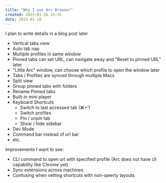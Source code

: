 ```yaml
---
title: "Why I use Arc Browser"
created: 2023-01-16 15:35
date: 2023-01-18
---
```


I plan to write details in a blog post later

- Vertical tabs view
- Auto tab nap
- Multiple profiles in same window
- Pinned tabs can set URL, can navigate away and "Reset to pinned URL" later
- "Little Arc" window, can choose which profile to open the window later
- Tabs / Profiles are synced through multiple Macs
- Split view
- Group pinned tabs with folders
- Rename Pinned tabs
- Built-in mini player
- Keyboard Shortcuts
  - Switch to last accessed tab (⌘+')
  - Switch profiles
  - Pin / unpin tab
  - Show / hide sidebar
- Dev Mode
- Command bar instead of url bar
- etc.

Improvements I want to see:
- CLI command to open url with specified profile (Arc does not have cli capability like Chrome yet)
- Sync extensions across machines
- Confusing when setting shortcuts with non-qwerty layouts